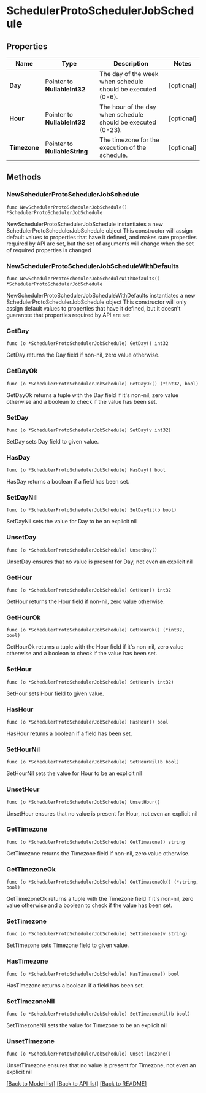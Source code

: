 # SchedulerProtoSchedulerJobSchedule

## Properties

Name | Type | Description | Notes
------------ | ------------- | ------------- | -------------
**Day** | Pointer to **NullableInt32** | The day of the week when schedule should be executed (0-6). | [optional] 
**Hour** | Pointer to **NullableInt32** | The hour of the day when schedule should be executed (0-23). | [optional] 
**Timezone** | Pointer to **NullableString** | The timezone for the execution of the schedule. | [optional] 

## Methods

### NewSchedulerProtoSchedulerJobSchedule

`func NewSchedulerProtoSchedulerJobSchedule() *SchedulerProtoSchedulerJobSchedule`

NewSchedulerProtoSchedulerJobSchedule instantiates a new SchedulerProtoSchedulerJobSchedule object
This constructor will assign default values to properties that have it defined,
and makes sure properties required by API are set, but the set of arguments
will change when the set of required properties is changed

### NewSchedulerProtoSchedulerJobScheduleWithDefaults

`func NewSchedulerProtoSchedulerJobScheduleWithDefaults() *SchedulerProtoSchedulerJobSchedule`

NewSchedulerProtoSchedulerJobScheduleWithDefaults instantiates a new SchedulerProtoSchedulerJobSchedule object
This constructor will only assign default values to properties that have it defined,
but it doesn't guarantee that properties required by API are set

### GetDay

`func (o *SchedulerProtoSchedulerJobSchedule) GetDay() int32`

GetDay returns the Day field if non-nil, zero value otherwise.

### GetDayOk

`func (o *SchedulerProtoSchedulerJobSchedule) GetDayOk() (*int32, bool)`

GetDayOk returns a tuple with the Day field if it's non-nil, zero value otherwise
and a boolean to check if the value has been set.

### SetDay

`func (o *SchedulerProtoSchedulerJobSchedule) SetDay(v int32)`

SetDay sets Day field to given value.

### HasDay

`func (o *SchedulerProtoSchedulerJobSchedule) HasDay() bool`

HasDay returns a boolean if a field has been set.

### SetDayNil

`func (o *SchedulerProtoSchedulerJobSchedule) SetDayNil(b bool)`

 SetDayNil sets the value for Day to be an explicit nil

### UnsetDay
`func (o *SchedulerProtoSchedulerJobSchedule) UnsetDay()`

UnsetDay ensures that no value is present for Day, not even an explicit nil
### GetHour

`func (o *SchedulerProtoSchedulerJobSchedule) GetHour() int32`

GetHour returns the Hour field if non-nil, zero value otherwise.

### GetHourOk

`func (o *SchedulerProtoSchedulerJobSchedule) GetHourOk() (*int32, bool)`

GetHourOk returns a tuple with the Hour field if it's non-nil, zero value otherwise
and a boolean to check if the value has been set.

### SetHour

`func (o *SchedulerProtoSchedulerJobSchedule) SetHour(v int32)`

SetHour sets Hour field to given value.

### HasHour

`func (o *SchedulerProtoSchedulerJobSchedule) HasHour() bool`

HasHour returns a boolean if a field has been set.

### SetHourNil

`func (o *SchedulerProtoSchedulerJobSchedule) SetHourNil(b bool)`

 SetHourNil sets the value for Hour to be an explicit nil

### UnsetHour
`func (o *SchedulerProtoSchedulerJobSchedule) UnsetHour()`

UnsetHour ensures that no value is present for Hour, not even an explicit nil
### GetTimezone

`func (o *SchedulerProtoSchedulerJobSchedule) GetTimezone() string`

GetTimezone returns the Timezone field if non-nil, zero value otherwise.

### GetTimezoneOk

`func (o *SchedulerProtoSchedulerJobSchedule) GetTimezoneOk() (*string, bool)`

GetTimezoneOk returns a tuple with the Timezone field if it's non-nil, zero value otherwise
and a boolean to check if the value has been set.

### SetTimezone

`func (o *SchedulerProtoSchedulerJobSchedule) SetTimezone(v string)`

SetTimezone sets Timezone field to given value.

### HasTimezone

`func (o *SchedulerProtoSchedulerJobSchedule) HasTimezone() bool`

HasTimezone returns a boolean if a field has been set.

### SetTimezoneNil

`func (o *SchedulerProtoSchedulerJobSchedule) SetTimezoneNil(b bool)`

 SetTimezoneNil sets the value for Timezone to be an explicit nil

### UnsetTimezone
`func (o *SchedulerProtoSchedulerJobSchedule) UnsetTimezone()`

UnsetTimezone ensures that no value is present for Timezone, not even an explicit nil

[[Back to Model list]](../README.md#documentation-for-models) [[Back to API list]](../README.md#documentation-for-api-endpoints) [[Back to README]](../README.md)


